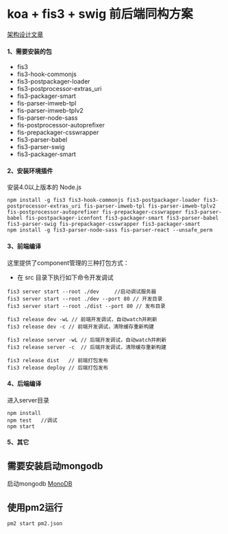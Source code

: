 
# koa + fis3 + swig 前后端同构方案

[架构设计文章](https://ouvens.github.io/frontend-build/2016/04/21/koa-fis3-swig-nodejs-isomorphic.html)

#### 1、需要安装的包
* fis3
* fis3-hook-commonjs
* fis3-postpackager-loader
* fis3-postprocessor-extras_uri
* fis3-packager-smart
* fis-parser-imweb-tpl
* fis-parser-imweb-tplv2
* fis-parser-node-sass
* fis-postprocessor-autoprefixer
* fis-prepackager-csswrapper
* fis3-parser-babel
* fis3-parser-swig
* fis3-packager-smart

#### 2、安装环境插件

安装4.0以上版本的 Node.js

```
npm install -g fis3 fis3-hook-commonjs fis3-postpackager-loader fis3-postprocessor-extras_uri fis-parser-imweb-tpl fis-parser-imweb-tplv2 fis-postprocessor-autoprefixer fis-prepackager-csswrapper fis3-parser-babel fis-postpackager-iconfont fis3-packager-smart fis3-parser-babel fis3-parser-swig fis-prepackager-csswrapper fis3-packager-smart
npm install -g fis3-parser-node-sass fis-parser-react --unsafe_perm
```

#### 3、前端编译
这里提供了component管理的三种打包方式：


* 在 src 目录下执行如下命令开发调试

```
fis3 server start --root ./dev     //启动调试服务器
fis3 server start --root ./dev --port 80 // 开发目录
fis3 server start --root ./dist --port 80 // 发布目录

fis3 release dev -wL // 前端开发调试，自动watch并刷新
fis3 release dev -c // 前端开发调试，清除缓存重新构建

fis3 release server -wL // 后端开发调试，自动watch并刷新
fis3 release server -c  // 后端开发调试，清除缓存重新构建

fis3 release dist   // 前端打包发布
fis3 release deploy // 后端打包发布

```


#### 4、后端编译

进入server目录

```
npm install
npm test   //调试
npm start
```

#### 5、其它

需要安装启动mongodb
---
启动mongodb [MonoDB](https://www.mongodb.org/)


使用pm2运行
---

`pm2 start pm2.json`

